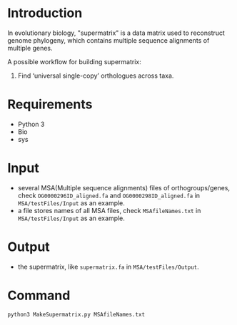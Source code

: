 # Introduction
In evolutionary biology, "supermatrix" is a data matrix used to reconstruct genome phylogeny, which contains multiple sequence alignments of multiple genes. 

A possible workflow for building supermatrix:

 1. Find ‘universal single-copy’ orthologues across taxa.

 
# Requirements
 - Python 3
 - Bio
 - sys
# Input
 - several MSA(Multiple sequence alignments) files of orthogroups/genes, check `OG0000296ID_aligned.fa` and `OG0000298ID_aligned.fa` in `MSA/testFiles/Input` as an example.
- a file stores names of all MSA files, check `MSAfileNames.txt` in `MSA/testFiles/Input` as an example.
# Output
 - the supermatrix, like `supermatrix.fa` in `MSA/testFiles/Output`.
# Command
```python
python3 MakeSupermatrix.py MSAfileNames.txt
```
<!--stackedit_data:
eyJoaXN0b3J5IjpbLTgxNzMzMzQ3LC00NjQ1NzUwNTIsLTExMj
g0ODg0NDJdfQ==
-->